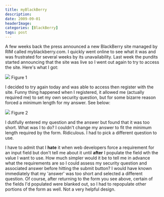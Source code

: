 ```yaml
---
title: myBlackBerry
description: 
date: 2009-09-01
headerImage: 
categories: [BlackBerry]
tags: post
---
```


A few weeks back the press announced a new BlackBerry site managed by RIM called myblackberry.com. I quickly went online to see what it was and was frustrated for several weeks by its unavailability. Last week the pundits started announcing that the site was live so I went out again to try to access the site. Here's what I got:

![](/images/2009/myblackberry1sm.png)
Figure 1

I decided to try again today and was able to access then register with the site. Funny thing happened when I registered, it allowed me (actually required me) to set my own security question, but for some bizarre reason forced a minimum length for my answer. See below:

![](/images/2009/myblackberry2sm.png)
Figure 2

I dutifully entered my question and the answer but found that it was too short. What was I to do? I couldn't change my answer to fit the minimum length required by the form. Ridiculous. I had to pick a different question to use.

I have to admit that I **hate** it when web developers force a requirement for an input field but don't tell me about it until **after** I populate the field wth the value I want to use. How much simpler would it be to tell me in advance what the requirements are so I could assess my security question and associated answer before hitting the submit button? I would have known immediately that my 'answer' was too short and selected a different question. Of course, after returning to the form you see above, certain of the fields I'd populated were blanked out, so I had to repopulate other portions of the form as well. Not a very helpful design.